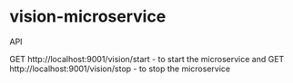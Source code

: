 # vision-microservice


API

GET http://localhost:9001/vision/start - to start the microservice and 
GET http://localhost:9001/vision/stop - to stop the microservice
